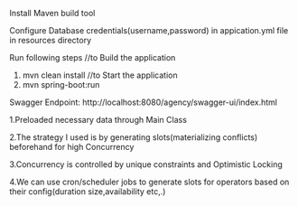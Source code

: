 Install Maven build tool

Configure Database credentials(username,password) in appication.yml file in resources directory

Run following steps
  //to Build the application
  1. mvn clean install
  //to Start the application
  2. mvn spring-boot:run


Swagger Endpoint: http://localhost:8080/agency/swagger-ui/index.html

1.Preloaded necessary data through Main Class

2.The strategy I used is by generating slots(materializing conflicts) beforehand for high Concurrency

3.Concurrency is controlled by unique constraints and Optimistic Locking

4.We can use cron/scheduler jobs to generate slots for operators based on their config(duration size,availability etc,.)

